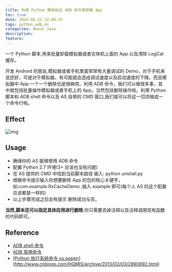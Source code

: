 ```yaml
---
title: 利用 Python 脚本结合 ADB 命令来卸载 App 
toc: true
date: 2016-06-22 22:09:37
tags: python,adb,as
categories: About Java
description:
feature:
---
```


一个 Python 脚本,用来批量卸载模拟器或者实体机上面的 App 以及清除 LogCat 缓存。

<!--more-->

开发 Android 的朋友,模拟器或者手机里面常常有大量调试的 Demo，对于手机来说还好，可是对于模拟器，有可能就会造成调试速度以及启动速度的下降。而且模拟器中 App 一个一个删除也是很麻烦。利用 ADB 命令，我们可以做很多事，其中就包括批量操作模拟器或者手机上的 App。当然包括删除操作啦。利用 Python 脚本和 ADB shell 命令以及 AS 自带的 CMD 窗口,我们就可以将这一切浓缩成一个命令行啦。

## Effect

![img](http://7xrl8j.com1.z0.glb.clouddn.com/Use.gif)

## Usage

- 确保你的 AS 能够使用 ADB 命令
- 配置 Python 2.7 环境(3+ 应该也没有问题)
- 在 AS 提供的 CMD 中找到当前脚本路径 输入: python unistall.py
- 根据命令提示输入你想要删除 App 的包的核心关键字，如:com.example.RxCacheDemo ,输入 example 即可(每个人 AS 的这个配置应该都是一样的)
- 以上步骤完成之后会有提示 删除成功与否。

**当然,脚本还可以指定具体应用进行删除**,你只需要去掉注释以及注释调用现有函数的代码即可。

## Reference

- [ADB shell 命令](http://imsardine.simplbug.com/note/android/adb/commands/pm.html)
- [ADB 常用命令](https://segmentfault.com/a/1190000000426049)
- [[Python 执行系统命令 os.popen](http://www.cnblogs.com/HQMIS/archive/2013/02/03/2890892.html)](http://www.cnblogs.com/HQMIS/archive/2013/02/03/2890892.html)